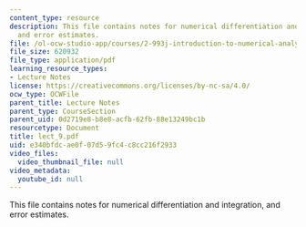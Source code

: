 ```yaml
---
content_type: resource
description: This file contains notes for numerical differentiation and integration,
  and error estimates.
file: /ol-ocw-studio-app/courses/2-993j-introduction-to-numerical-analysis-for-engineering-13-002j-spring-2005/e340bfdcae0f07d59fc4c8cc216f2933_lect_9.pdf
file_size: 620932
file_type: application/pdf
learning_resource_types:
- Lecture Notes
license: https://creativecommons.org/licenses/by-nc-sa/4.0/
ocw_type: OCWFile
parent_title: Lecture Notes
parent_type: CourseSection
parent_uid: 0d2719e8-b8e8-acfb-62fb-88e13249bc1b
resourcetype: Document
title: lect_9.pdf
uid: e340bfdc-ae0f-07d5-9fc4-c8cc216f2933
video_files:
  video_thumbnail_file: null
video_metadata:
  youtube_id: null
---
```

This file contains notes for numerical differentiation and integration, and error estimates.